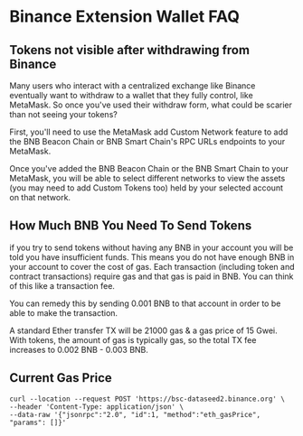 # Binance Extension Wallet FAQ

## Tokens not visible after withdrawing from Binance
Many users who interact with a centralized exchange like Binance eventually want to withdraw to a wallet that they fully control, like MetaMask. So once you've used their withdraw form, what could be scarier than not seeing your tokens?

First, you'll need to use the MetaMask add Custom Network feature to add the BNB Beacon Chain or BNB Smart Chain's RPC URLs endpoints to your MetaMask.

Once you've added the BNB Beacon Chain or the BNB Smart Chain to your MetaMask, you will be able to select different networks to view the assets (you may need to add Custom Tokens too) held by your selected account on that network.

## How Much BNB You Need To Send Tokens

if you try to send tokens without having any BNB in your account you will be told you have insufficient funds. This means you do not have enough BNB in your account to cover the cost of gas. Each transaction (including token and contract transactions) require gas and that gas is paid in BNB. You can think of this like a transaction fee.

You can remedy this by sending 0.001 BNB to that account in order to be able to make the transaction.

A standard Ether transfer TX will be 21000 gas & a gas price of 15 Gwei.
With tokens, the amount of gas is typically  gas, so the total TX fee increases to 0.002 BNB - 0.003 BNB.


## Current Gas Price

```
curl --location --request POST 'https://bsc-dataseed2.binance.org' \
--header 'Content-Type: application/json' \
--data-raw '{"jsonrpc":"2.0", "id":1, "method":"eth_gasPrice", "params": []}'
```